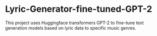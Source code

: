 # Lyric-Generator-fine-tuned-GPT-2
This project uses Huggingface transformers GPT-2 to fine-tune text generation models based on lyric data to specific music genres.

